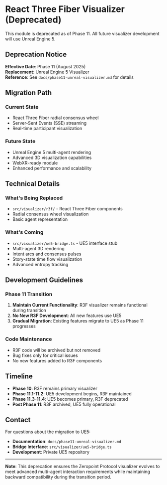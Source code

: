 # React Three Fiber Visualizer (Deprecated)

This module is deprecated as of Phase 11. All future visualizer development will use Unreal Engine 5.

## Deprecation Notice

**Effective Date**: Phase 11 (August 2025)  
**Replacement**: Unreal Engine 5 Visualizer  
**Reference**: See `docs/phase11-unreal-visualizer.md` for details

## Migration Path

### Current State
- React Three Fiber radial consensus wheel
- Server-Sent Events (SSE) streaming
- Real-time participant visualization

### Future State
- Unreal Engine 5 multi-agent rendering
- Advanced 3D visualization capabilities
- WebXR-ready module
- Enhanced performance and scalability

## Technical Details

### What's Being Replaced
- `src/visualizer/r3f/` - React Three Fiber components
- Radial consensus wheel visualization
- Basic agent representation

### What's Coming
- `src/visualizer/ue5-bridge.ts` - UE5 interface stub
- Multi-agent 3D rendering
- Intent arcs and consensus pulses
- Story-state time flow visualization
- Advanced entropy tracking

## Development Guidelines

### Phase 11 Transition
1. **Maintain Current Functionality**: R3F visualizer remains functional during transition
2. **No New R3F Development**: All new features use UE5
3. **Gradual Migration**: Existing features migrate to UE5 as Phase 11 progresses

### Code Maintenance
- R3F code will be archived but not removed
- Bug fixes only for critical issues
- No new features added to R3F components

## Timeline

- **Phase 10**: R3F remains primary visualizer
- **Phase 11.1-11.2**: UE5 development begins, R3F maintained
- **Phase 11.3-11.4**: UE5 becomes primary, R3F deprecated
- **Post Phase 11**: R3F archived, UE5 fully operational

## Contact

For questions about the migration to UE5:
- **Documentation**: `docs/phase11-unreal-visualizer.md`
- **Bridge Interface**: `src/visualizer/ue5-bridge.ts`
- **Development**: Private UE5 repository

---

**Note**: This deprecation ensures the Zeropoint Protocol visualizer evolves to meet advanced multi-agent interaction requirements while maintaining backward compatibility during the transition period. 
